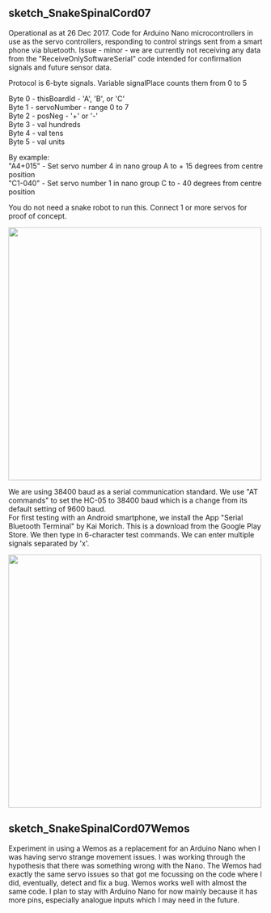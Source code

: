 ## sketch_SnakeSpinalCord07 ##
Operational as at 26 Dec 2017.
Code for Arduino Nano microcontrollers in use as the servo controllers, responding to control strings sent from a smart phone via bluetooth.
Issue - minor - we are currently not receiving any data from the "ReceiveOnlySoftwareSerial" code intended for confirmation signals and future sensor data.

Protocol is 6-byte signals.
Variable signalPlace counts them from 0 to 5

Byte 0 - thisBoardId - 'A', 'B', or 'C'  
Byte 1 - servoNumber - range 0 to 7  
Byte 2 - posNeg - '+' or '-'  
Byte 3 - val hundreds  
Byte 4 - val tens  
Byte 5 - val units  

By example:  
"A4+015" - Set servo number 4 in nano group A to + 15 degrees from centre position  
"C1-040" - Set servo number 1 in nano group C to - 40 degrees from centre position

You do not need a snake robot to run this. Connect 1 or more servos for proof of concept.

<img src="https://github.com/manukautech/XMSnakeRobot/blob/master/CodeSpinalCordArduino/NanoTesting01_WS.JPG" width="500" />  

We are using 38400 baud as a serial communication standard. We use "AT commands" to set the HC-05 to 38400 baud which is a change from its default setting of 9600 baud.  
For first testing with an Android smartphone, we install the App "Serial Bluetooth Terminal" by Kai Morich. This is a download from the Google Play Store. We then type in 6-character test commands. We can enter multiple signals separated by 'x'.  

<img src="https://github.com/manukautech/XMSnakeRobot/blob/master/CodeSpinalCordArduino/NanoTesting02_CU.jpg" width="500" />  
  
## sketch_SnakeSpinalCord07Wemos  ##
Experiment in using a Wemos as a replacement for an Arduino Nano when I was having servo strange movement issues. I was working through the hypothesis that there was something wrong with the Nano. The Wemos had exactly the same servo issues so that got me focussing on the code where I did, eventually, detect and fix a bug. Wemos works well with almost the same code. I plan to stay with Arduino Nano for now mainly because it has more pins, especially analogue inputs which I may need in the future.


